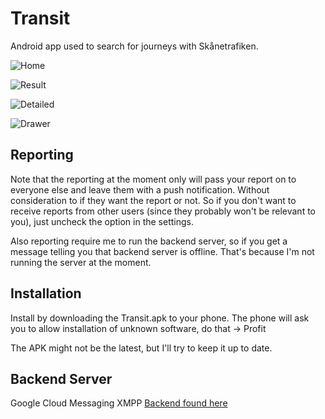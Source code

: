 Transit
=======
Android app used to search for journeys with Skånetrafiken.

![Home](pics/home.png)

![Result](pics/result.png)

![Detailed](pics/detail.png)

![Drawer](pics/drawer.png)

## Reporting
Note that the reporting at the moment only will pass your report on to everyone else and leave them with a push notification. Without consideration to if they want the report or not.
So if you don't want to receive reports from other users (since they probably won't be relevant to you), just uncheck the option in the settings.

Also reporting require me to run the backend server, so if you get a message telling you that backend server is offline. That's because I'm not running the server at the moment.

## Installation
Install by downloading the Transit.apk to your phone. The phone will ask you to allow installation of unknown software, do that -> Profit

The APK might not be the latest, but I'll try to keep it up to date.

## Backend Server
Google Cloud Messaging XMPP
[Backend found here](https://github.com/jakkra/GCM-Server)
